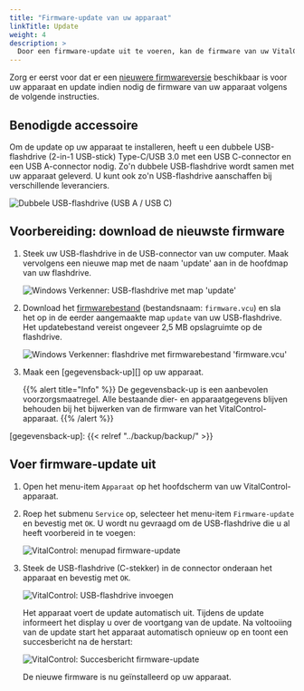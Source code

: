 ```yaml
---
title: "Firmware-update van uw apparaat"
linkTitle: Update
weight: 4
description: >
  Door een firmware-update uit te voeren, kan de firmware van uw VitalControl-apparaat worden bijgewerkt naar de nieuwste beschikbare versies.
---
```

Zorg er eerst voor dat er een [nieuwere firmwareversie](../versions/) beschikbaar is voor uw apparaat en update indien nodig de firmware van uw apparaat volgens de volgende instructies.

## Benodigde accessoire

Om de update op uw apparaat te installeren, heeft u een dubbele USB-flashdrive (2-in-1 USB-stick) Type-C/USB 3.0 met een USB C-connector en een USB A-connector nodig. Zo'n dubbele USB-flashdrive wordt samen met uw apparaat geleverd. U kunt ook zo'n USB-flashdrive aanschaffen bij verschillende leveranciers.

![Dubbele USB-flashdrive (USB A / USB C)](/images/firmware/update/usb-dual-stick.svg "Dubbele USB-flashdrive")

## Voorbereiding: download de nieuwste firmware

1. Steek uw USB-flashdrive in de USB-connector van uw computer. Maak vervolgens een nieuwe map met de naam 'update' aan in de hoofdmap van uw flashdrive.

    ![Windows Verkenner: USB-flashdrive met map 'update'](../images/create-folder-update.png "USB-flashdrive: map 'update'")

1. Download het [firmwarebestand](/download/firmware.vcu) (bestandsnaam: `firmware.vcu`) en sla het op in de eerder aangemaakte map `update` van uw USB-flashdrive. Het updatebestand vereist ongeveer 2,5 MB opslagruimte op de flashdrive.

    ![Windows Verkenner: flashdrive met firmwarebestand 'firmware.vcu'](../images/save-firmware-file.png "Flashdrive met firmwarebestand")

1. Maak een [gegevensback-up][] op uw apparaat.

    {{% alert title="Info" %}}
De gegevensback-up is een aanbevolen voorzorgsmaatregel. Alle bestaande dier- en apparaatgegevens blijven behouden bij het bijwerken van de firmware van het VitalControl-apparaat.
    {{% /alert %}}

[gegevensback-up]: {{< relref "../backup/backup/" >}}

## Voer firmware-update uit

1. Open het menu-item `Apparaat` op het hoofdscherm van uw VitalControl-apparaat.

1. Roep het submenu `Service` op, selecteer het menu-item `Firmware-update` en bevestig met `OK`. U wordt nu gevraagd om de USB-flashdrive die u al heeft voorbereid in te voegen:

    ![VitalControl: menupad firmware-update](../images/firmware-update.png "Firmware-update")

1. Steek de USB-flashdrive (C-stekker) in de connector onderaan het apparaat en bevestig met `OK`.

    ![VitalControl: USB-flashdrive invoegen](/images/firmware/update/plug-in-dual-usb-stick.svg "USB-flashdrive invoegen")

   Het apparaat voert de update automatisch uit. Tijdens de update informeert het display u over de voortgang van de update. Na voltooiing van de update start het apparaat automatisch opnieuw op en toont een succesbericht na de herstart:

   ![VitalControl: Succesbericht firmware-update](../images/update-success.png "Succes firmware-update")

   De nieuwe firmware is nu geïnstalleerd op uw apparaat.

